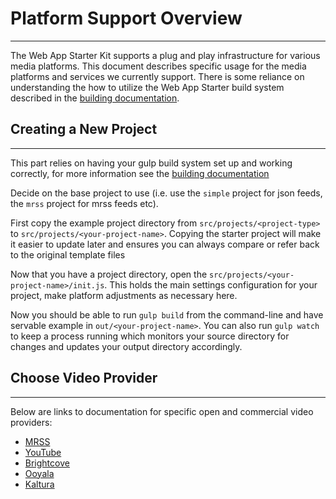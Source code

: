 # Platform Support Overview
---------------------------

The Web App Starter Kit supports a plug and play infrastructure for various media platforms. This document describes specific usage for the media platforms and services we currently support. There is some reliance on understanding the how to utilize the Web App Starter build system described in the [building documentation](./building.md).

## Creating a New Project
---------------------------
This part relies on having your gulp build system set up and working correctly, for more information see the [building documentation](./building.md)

Decide on the base project to use (i.e. use the `simple` project for json feeds, the `mrss` project for mrss feeds etc).

First copy the example project directory from `src/projects/<project-type>` to `src/projects/<your-project-name>`. Copying the starter project will make it easier to update later and ensures you can always compare or refer back to the original template files

Now that you have a project directory, open the `src/projects/<your-project-name>/init.js`. This holds the main settings configuration for your project, make platform adjustments as necessary here.

Now you should be able to run `gulp build` from the command-line and have servable example in `out/<your-project-name>`. You can also run `gulp watch` to keep a process running which monitors your source directory for changes and updates your output directory accordingly.

## Choose Video Provider
---------------------------
Below are links to documentation for specific open and commercial video providers:

* [MRSS](./mrss-support.md)
* [YouTube](./youtube-support.md)
* [Brightcove](./brightcove-support.md)
* [Ooyala](./ooyala-support.md)
* [Kaltura](.kaltura-support.md)

